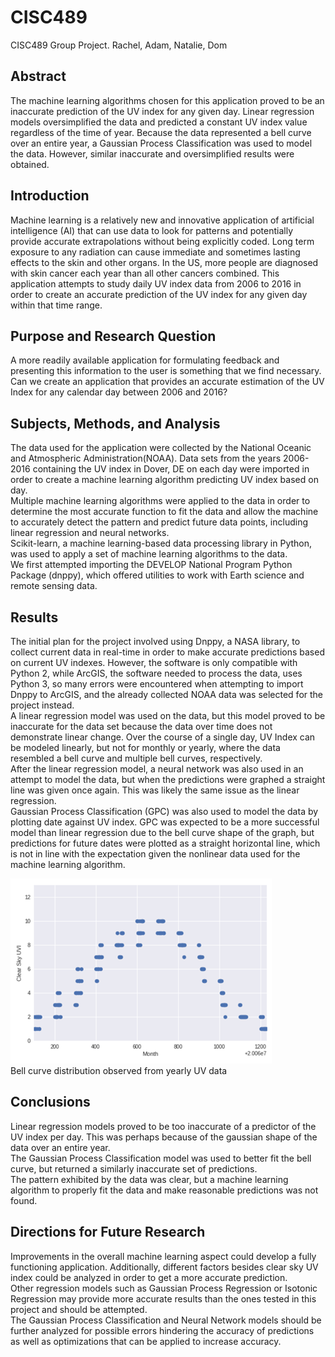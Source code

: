 # CISC489
CISC489 Group Project. Rachel, Adam, Natalie, Dom

## Abstract

The machine learning algorithms chosen for this application proved to be an inaccurate prediction of the UV index for any given day. Linear regression models oversimplified the data and predicted a constant UV index value regardless of the time of year. Because the data represented a bell curve over an entire year, a Gaussian Process Classification was used to model the data. However, similar inaccurate and oversimplified results were obtained.

## Introduction

Machine learning is a relatively new and innovative application of artificial intelligence (AI) that can use data to look for patterns and potentially provide accurate extrapolations without being explicitly coded. Long term exposure to any radiation can cause immediate and sometimes lasting effects to the skin and other organs. In the US, more people are diagnosed with skin cancer each year than all other cancers combined. This application attempts to study daily UV index data from 2006 to 2016 in order to create an accurate prediction of the UV index for any given day within that time range.

## Purpose and Research Question

A more readily available application for formulating feedback and presenting this information to the user is something that we find necessary. Can we create an application that provides an accurate estimation of the UV Index for any calendar day between 2006 and 2016?

## Subjects, Methods, and Analysis

The data used for the application were collected by the National Oceanic and Atmospheric Administration(NOAA). Data sets from the years 2006-2016 containing the UV index in Dover, DE on each day were imported in order to create a machine learning algorithm predicting UV index based on day. \
Multiple machine learning algorithms were applied to the data in order to determine the most accurate function to fit the data and allow the machine to accurately detect the pattern and predict future data points, including linear regression and neural networks. \
Scikit-learn, a machine learning-based data processing library in Python, was used to apply a set of machine learning algorithms to the data. \
We first attempted importing the DEVELOP National Program Python Package (dnppy), which offered utilities to work with Earth science and remote sensing data. 

## Results

The initial plan for the project involved using Dnppy, a NASA library, to collect current data in real-time in order to make accurate predictions based on current UV indexes. However, the software is only compatible with Python 2, while ArcGIS, the software needed to process the data, uses Python 3, so many errors were encountered when attempting to import Dnppy to ArcGIS, and the already collected NOAA data was selected for the project instead. \
A linear regression model was used on the data, but this model proved to be inaccurate for the data set because the data over time does not demonstrate linear change. Over the course of a single day, UV Index can be modeled linearly, but not for monthly or yearly, where the data resembled a bell curve and multiple bell curves, respectively. \
After the linear regression model, a neural network was also used in an attempt to model the data, but when the predictions were graphed a straight line was given once again. This was likely the same issue as the linear regression. \
Gaussian Process Classification (GPC) was also used to model the data by plotting date against UV index. GPC was expected to be a more successful model than linear regression due to the bell curve shape of the graph, but predictions for future dates were plotted as a straight horizontal line, which is not in line with the expectation given the nonlinear data used for the machine learning algorithm.

![Bell curve distribution observed from yearly UV data.](https://github.com/domgallo/CISC489/blob/master/graph1.png) \
Bell curve distribution observed from yearly UV data

## Conclusions

Linear regression models proved to be too inaccurate of a predictor of the UV index per day. This was perhaps because of the gaussian shape of the data over an entire year. \
The Gaussian Process Classification model was used to better fit the bell curve, but returned a similarly inaccurate set of predictions. \
The pattern exhibited by the data was clear, but a machine learning algorithm to properly fit the data and make reasonable predictions was not found.

## Directions for Future Research

Improvements in the overall machine learning aspect could develop a fully functioning application. Additionally, different factors besides clear sky UV index could be analyzed in order to get a more accurate prediction.\
Other regression models such as Gaussian Process Regression or Isotonic Regression may provide more accurate results than the ones tested in this project and should be attempted. \
The Gaussian Process Classification and Neural Network models should be further analyzed for possible errors hindering the accuracy of predictions as well as optimizations that can be applied to increase accuracy.

